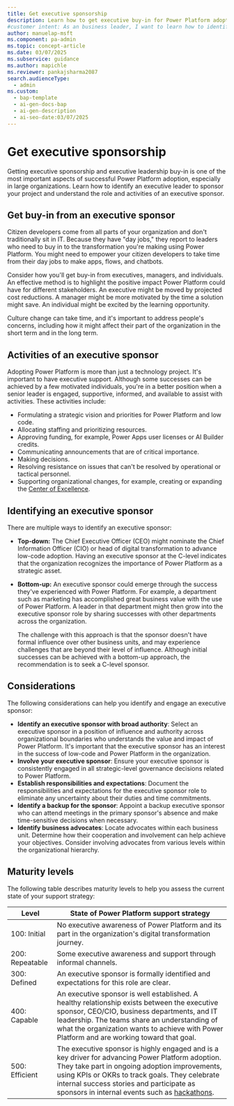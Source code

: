 ```yaml
---
title: Get executive sponsorship
description: Learn how to get executive buy-in for Power Platform adoption and understand the role of an executive sponsor in driving successful implementation.
#customer intent: As an business leader, I want to learn how to identify an executive sponsor so that I can ensure support for Power Platform projects.
author: manuelap-msft
ms.component: pa-admin
ms.topic: concept-article
ms.date: 03/07/2025
ms.subservice: guidance
ms.author: mapichle
ms.reviewer: pankajsharma2087
search.audienceType:
  - admin
ms.custom:
  - bap-template
  - ai-gen-docs-bap
  - ai-gen-description
  - ai-seo-date:03/07/2025
---
```


# Get executive sponsorship

Getting executive sponsorship and executive leadership buy-in is one of the most important aspects of successful Power Platform adoption, especially in large organizations. Learn how to identify an executive leader to sponsor your project and understand the role and activities of an executive sponsor.

## Get buy-in from an executive sponsor

Citizen developers come from all parts of your organization and don't traditionally sit in IT. Because they have "day jobs," they report to leaders who need to buy in to the transformation you're making using Power Platform. You might need to empower your citizen developers to take time from their day jobs to make apps, flows, and chatbots.

Consider how you'll get buy-in from executives, managers, and individuals. An effective method is to highlight the positive impact Power Platform could have for different stakeholders. An executive might be moved by projected cost reductions. A manager might be more motivated by the time a solution might save. An individual might be excited by the learning opportunity.

Culture change can take time, and it's important to address people's concerns, including how it might affect their part of the organization in the short term and in the long term.

## Activities of an executive sponsor

Adopting Power Platform is more than just a technology project. It's important to have executive support. Although some successes can be achieved by a few motivated individuals, you're in a better position when a senior leader is engaged, supportive, informed, and available to assist with activities. These activities include:

- Formulating a strategic vision and priorities for Power Platform and low code.
- Allocating staffing and prioritizing resources.
- Approving funding, for example, Power Apps user licenses or AI Builder credits.
- Communicating announcements that are of critical importance.
- Making decisions.
- Resolving resistance on issues that can't be resolved by operational or tactical personnel.
- Supporting organizational changes, for example, creating or expanding the [Center of Excellence](coe.md).

## Identifying an executive sponsor

There are multiple ways to identify an executive sponsor:

- **Top-down:** The Chief Executive Officer (CEO) might nominate the Chief Information Officer (CIO) or head of digital transformation to advance  low-code adoption. Having an executive sponsor at the C-level indicates that the organization recognizes the importance of Power Platform as a strategic asset.

- **Bottom-up:** An executive sponsor could emerge through the success they've experienced with Power Platform. For example, a department such as marketing has accomplished great business value with the use of Power Platform. A leader in that department might then grow into the executive sponsor role by sharing successes with other departments across the organization.

    The challenge with this approach is that the sponsor doesn't have formal influence over other business units, and may experience challenges that are beyond their level of influence. Although initial successes can be achieved with a bottom-up approach, the recommendation is to seek a C-level sponsor.

## Considerations

The following considerations can help you identify and engage an executive sponsor:

- **Identify an executive sponsor with broad authority**: Select an executive sponsor in a position of influence and authority across organizational boundaries who understands the value and impact of Power Platform. It's important that the executive sponsor has an interest in the success of low-code and Power Platform in the organization.
- **Involve your executive sponsor**: Ensure your executive sponsor is consistently engaged in all strategic-level governance decisions related to Power Platform.
- **Establish responsibilities and expectations**: Document the responsibilities and expectations for the executive sponsor role to eliminate any uncertainty about their duties and time commitments.
- **Identify a backup for the sponsor**: Appoint a backup executive sponsor who can attend meetings in the primary sponsor's absence and make time-sensitive decisions when necessary.
- **Identify business advocates**: Locate advocates within each business unit. Determine how their cooperation and involvement can help achieve your objectives. Consider involving advocates from various levels within the organizational hierarchy.

## Maturity levels

The following table describes maturity levels to help you assess the current state of your support strategy:

| Level | State of Power Platform support strategy |
| --- | --- |
| 100: Initial | No executive awareness of Power Platform and its part in the organization's digital transformation journey. |
| 200: Repeatable | Some executive awareness and support through informal channels. |
| 300: Defined | An executive sponsor is formally identified and expectations for this role are clear. |
| 400: Capable | An executive sponsor is well established. A healthy relationship exists between the executive sponsor, CEO/CIO, business departments, and IT leadership. The teams share an understanding of what the organization wants to achieve with Power Platform and are working toward that goal. |
| 500: Efficient | The executive sponsor is highly engaged and is a key driver for advancing Power Platform adoption. They take part in ongoing adoption improvements, using KPIs or OKRs to track goals. They celebrate internal success stories and participate as sponsors in internal events such as [hackathons](hackathons.md). |
